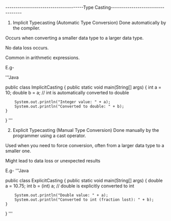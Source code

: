 
--------------------------------------Type Casting----------------------------------



1. Implicit Typecasting (Automatic Type Conversion)
Done automatically by the compiler.

Occurs when converting a smaller data type to a larger data type.

No data loss occurs.

Common in arithmetic expressions.

E.g-

'''Java

 public class ImplicitCasting {
    public static void main(String[] args) {
        int a = 10;
        double b = a;  // int is automatically converted to double

        System.out.println("Integer value: " + a);
        System.out.println("Converted to double: " + b);
    }
}
'''


2. Explicit Typecasting (Manual Type Conversion)
Done manually by the programmer using a cast operator.

Used when you need to force conversion, often from a larger data type to a smaller one.

Might lead to data loss or unexpected results

E.g-
'''Java

public class ExplicitCasting {
    public static void main(String[] args) {
        double a = 10.75;
        int b = (int) a;  // double is explicitly converted to int

        System.out.println("Double value: " + a);
        System.out.println("Converted to int (fraction lost): " + b);
    }
}
'''